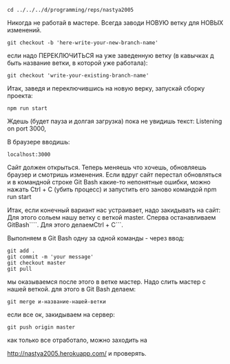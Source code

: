 ```
cd ../../../d/programming/reps/nastya2005
```
Никогда не работай в мастере. Всегда заводи НОВУЮ ветку для НОВЫХ изменений.
```
git checkout -b 'here-write-your-new-branch-name'
```
если надо ПЕРЕКЛЮЧИТЬСЯ на уже заведенную ветку (в кавычках д быть название ветки, в которой уже работала):
```
git checkout 'write-your-existing-branch-name'
```
Итак, заведя и переключившись на новую верку, запускай сборку проекта:
```
npm run start
```
Ждешь (будет пауза и долгая загрузка) пока не увидишь текст: Listening on port 3000,

В браузере вводишь:
```
localhost:3000
```
Сайт должен открыться. Теперь меняешь что хочешь, обновляешь браузер и смотришь изменения. Если вдруг сайт перестал обновляться и в командной строке Git Bash какие-то непонятные ошибки, можно нажать Ctrl + C (убить процесс) и запустить его заново командой npm run start

Итак, если конечный вариант нас устраивает, надо закидывать на сайт: Для этого сольем нашу ветку с веткой master. Сперва останавливаем GitBash````. Для этого делаемCtrl + C```.

Выполняем в Git Bash одну за одной команды - через ввод:
```
git add .
git commit -m 'your message'
git checkout master
git pull
```
мы оказываемся после этого в ветке мастер. Надо слить мастер с нашей веткой. для этого в Git Bash делаем:
```
git merge и-название-нашей-ветки
```
если все ок, закидываем на сервер:


```
git push origin master
```
как только все отработало, можно заходить на

http://nastya2005.herokuapp.com/
и проверять.
